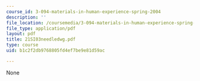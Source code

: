 ```yaml
---
course_id: 3-094-materials-in-human-experience-spring-2004
description: ''
file_location: /coursemedia/3-094-materials-in-human-experience-spring-2004/b1c2f2db9768805fd4ef7be9e81d59ac_21SI03needledwg.pdf
file_type: application/pdf
layout: pdf
title: 21SI03needledwg.pdf
type: course
uid: b1c2f2db9768805fd4ef7be9e81d59ac

---
```

None